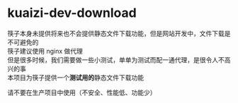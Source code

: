 # kuaizi-dev-download
筷子本身未提供将来也不会提供静态文件下载功能，但是网站开发中，文件下载是不可避免的  
筷子建议使用 nginx 做代理  
但是很多时候，我们需要做一些小测试，单单为测试而配一通代理，是很令人不高兴的事  
本项目为筷子提供一个**测试用的**静态文件下载功能

请不要在生产项目中使用（不安全、性能低、功能少）